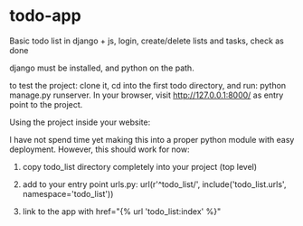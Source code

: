 # todo-app
Basic todo list in django + js, login, create/delete lists and tasks, check as done

django must be installed, and python on the path.

to test the project: clone it, cd into the first todo directory, and run: python manage.py runserver. In your browser, visit
http://127.0.0.1:8000/ as entry point to the project.

Using the project inside your website: 

I have not spend time yet making this into a proper python module with easy deployment. However, this should work for now:

1) copy todo_list directory completely into your project (top level)

2) add to your entry point urls.py: url(r'^todo_list/', include('todo_list.urls', namespace='todo_list'))

3) link to the app with  href="{% url 'todo_list:index' %}"
